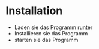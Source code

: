 # Installation

- Laden sie das Programm runter
- Installieren sie das Programm
- starten sie das Programm
